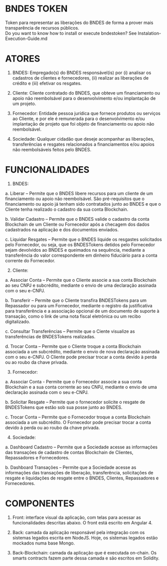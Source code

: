# BNDES TOKEN

Token para representar as liberações do BNDES de forma a prover mais transparência de recursos públicos. <br>
Do you want to know how to install or execute bndestoken? See Instalation-Execution-Guide.md


# ATORES

1.	BNDES: Empregado(s) do BNDES responsável(is) por (i) analisar os cadastros de clientes e fornecedores, (ii) realizar as liberações de crédito e (iii) efetivar os resgates.

2.	Cliente: Cliente contratado do BNDES, que obteve um financiamento ou apoio não reembolsável para o desenvolvimento e/ou implantação de um projeto.

3.	Fornecedor: Entidade pessoa jurídica que fornece produtos ou serviços ao Cliente, e por ele é remunerada para o desenvolvimento e/ou implantação de projeto que foi objeto de financiamento ou apoio não reembolsável.

4.	Sociedade: Qualquer cidadão que deseje acompanhar as liberações, transferências e resgates relacionados a financiamentos e/ou apoios não reembolsáveis feitos pelo BNDES.


# FUNCIONALIDADES

1.	BNDES:

a.	Liberar – Permite que o BNDES libere recursos para um cliente de um financiamento ou apoio não reembolsável. São pré-requisitos que o financiamento ou apoio já tenham sido contratados junto ao BNDES e que o Cliente tenha realizado o cadastro da sua conta Blockchain.

b.	Validar Cadastro – Permite que o BNDES valide o cadastro da conta Blockchain de um Cliente ou Fornecedor após a checagem dos dados cadastrados na aplicação e dos documentos enviados.

c.	Liquidar Resgates – Permite que o BNDES liquide os resgastes solicitados pelo Fornecedor, ou seja, que os BNDESTokens detidos pelo Fornecedor sejam devolvidos ao BNDES e queimados na sequência, mediante a transferência do valor correspondente em dinheiro fiduciário para a conta corrente do Fornecedor.

2.	Cliente:

a.	Associar Conta – Permite que o Cliente associe a sua conta Blockchain ao seu CNPJ e subcrédito, mediante o envio de uma declaração assinada com o seu e-CNPJ.

b.	Transferir – Permite que o Cliente transfira BNDESTokens para um Repassador ou para um Fornecedor, mediante o registro da justificativa para transferência e a associação opcional de um documento de suporte à transação, como o link de uma nota fiscal eletrônica ou um recibo digitalizado.

c.	Consultar Transferências – Permite que o Ciente visualize as transferências de BNDESTokens realizadas.

d.	Trocar Conta – Permite que o Cliente troque a conta Blockchain associada a um subcrédito, mediante o envio de nova declaração assinada com o seu e-CNPJ. O Cliente pode precisar trocar a conta devido à perda ou ao roubo da chave privada.

3.	Fornecedor:

a.	Associar Conta - Permite que o Fornecedor associe a sua conta Blockchain e a sua conta corrente ao seu CNPJ, mediante o envio de uma declaração assinada com o seu e-CNPJ.

b.	Solicitar Resgate – Permite que o fornecedor solicite o resgate de BNDESTokens que estão sob sua posse junto ao BNDES.

c.	Trocar Conta – Permite que o Fornecedor troque a conta Blockchain associada a um subcrédito. O Fornecedor pode precisar trocar a conta devido à perda ou ao roubo da chave privada.

4.	Sociedade:

a.	Dashboard Cadastro – Permite que a Sociedade acesse as informações das transações de cadastro de contas Blockchain de Clientes, Repassadores e Fornecedores.

b.	Dashboard Transações – Permite que a Sociedade acesse as informações das transações de liberação, transferência, solicitações de resgate e liquidações de resgate entre o BNDES, Clientes, Repassadores e Fornecedores.


# COMPONENTES

1.	Front: interface visual da aplicação, com telas para acessar as funcionalidades descritas abaixo. O front está escrito em Angular 4.

2.	Back: camada da aplicação responsável pela integração com os sistemas legados escrita em NodeJS. Hoje, os sistemas legados estão mockados numa base Mongo.

3.	Back-Blockchain: camada da aplicação que é executada on-chain. Os smarts contracts fazem parte dessa camada e são escritos em Solidity.
